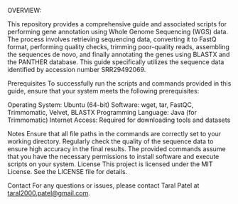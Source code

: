 OVERVIEW:

This repository provides a comprehensive guide and associated scripts for performing gene annotation using Whole Genome Sequencing (WGS) data. The process involves retrieving sequencing data, converting it to FastQ format, performing quality checks, trimming poor-quality reads, assembling the sequences de novo, and finally annotating the genes using BLASTX and the PANTHER database. This guide specifically utilizes the sequence data identified by accession number SRR29492069.

Prerequisites
To successfully run the scripts and commands provided in this guide, ensure that your system meets the following prerequisites:

Operating System: Ubuntu (64-bit)
Software: wget, tar, FastQC, Trimmomatic, Velvet, BLASTX
Programming Language: Java (for Trimmomatic)
Internet Access: Required for downloading tools and datasets

Notes
Ensure that all file paths in the commands are correctly set to your working directory.
Regularly check the quality of the sequence data to ensure high accuracy in the final results.
The provided commands assume that you have the necessary permissions to install software and execute scripts on your system.
License
This project is licensed under the MIT License. See the LICENSE file for details.

Contact
For any questions or issues, please contact Taral Patel at taral2000.patel@gmail.com.
